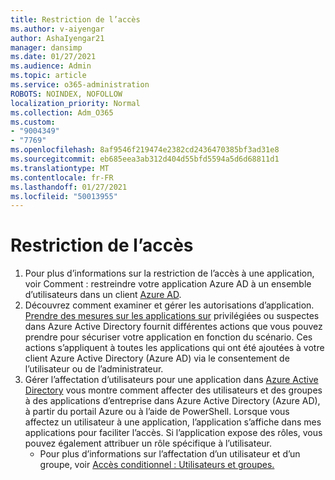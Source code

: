 ```yaml
---
title: Restriction de l’accès
ms.author: v-aiyengar
author: AshaIyengar21
manager: dansimp
ms.date: 01/27/2021
ms.audience: Admin
ms.topic: article
ms.service: o365-administration
ROBOTS: NOINDEX, NOFOLLOW
localization_priority: Normal
ms.collection: Adm_O365
ms.custom:
- "9004349"
- "7769"
ms.openlocfilehash: 8af9546f219474e2382cd2436470385bf3ad31e8
ms.sourcegitcommit: eb685eea3ab312d404d55bfd5594a5d6d68811d1
ms.translationtype: MT
ms.contentlocale: fr-FR
ms.lasthandoff: 01/27/2021
ms.locfileid: "50013955"
---
```

# <a name="restricting-access"></a>Restriction de l’accès

1. Pour plus d’informations sur la restriction de l’accès à une application, voir Comment : restreindre votre application Azure AD à un ensemble d’utilisateurs dans un client [Azure AD](https://docs.microsoft.com/azure/active-directory/develop/howto-restrict-your-app-to-a-set-of-users).
1. Découvrez comment examiner et gérer les autorisations d’application. [Prendre des mesures sur les applications sur](https://docs.microsoft.com/azure/active-directory/manage-apps/manage-application-permissions#control-access-to-an-application) privilégiées ou suspectes dans Azure Active Directory fournit différentes actions que vous pouvez prendre pour sécuriser votre application en fonction du scénario. Ces actions s’appliquent à toutes les applications qui ont été ajoutées à votre client Azure Active Directory (Azure AD) via le consentement de l’utilisateur ou de l’administrateur.
1. Gérer l’affectation d’utilisateurs pour une application dans [Azure Active Directory](https://docs.microsoft.com/azure/active-directory/manage-apps/assign-user-or-group-access-portal#configure-an-application-to-require-user-assignment) vous montre comment affecter des utilisateurs et des groupes à des applications d’entreprise dans Azure Active Directory (Azure AD), à partir du portail Azure ou à l’aide de PowerShell. Lorsque vous affectez un utilisateur à une application, l’application s’affiche dans mes applications pour faciliter l’accès. Si l’application expose des rôles, vous pouvez également attribuer un rôle spécifique à l’utilisateur.
    - Pour plus d’informations sur l’affectation d’un utilisateur et d’un groupe, voir [Accès conditionnel : Utilisateurs et groupes.](https://docs.microsoft.com/azure/active-directory/conditional-access/concept-conditional-access-users-groups)
